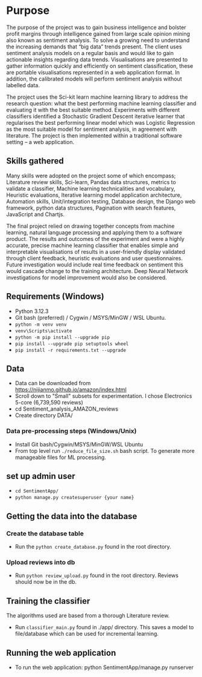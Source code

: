 # Purpose

The purpose of the project was to gain business intelligence and bolster profit margins through intelligence gained from large scale opinion mining also known as sentiment analysis. To solve a growing need to understand the increasing demands that “big data” trends present. The client uses sentiment analysis models on a regular basis and would like to gain actionable insights regarding data trends. Visualisations are presented to gather information quickly and efficiently on sentiment classification, these are portable visualisations represented in a web application format. In addition, the calibrated models will perform sentiment analysis without labelled data.

The project uses the Sci-kit learn machine learning library to address the research question: what the best performing machine learning classifier and evaluating it with the best suitable method. Experiments with different classifiers identified a Stochastic Gradient Descent iterative learner that regularises the best performing linear model which was Logistic Regression as the most suitable model for sentiment analysis, in agreement with literature. The project is then implemented within a traditional software setting – a web application. 

## Skills gathered

Many skills were adopted on the project some of which encompass; Literature review skills, Sci-learn, Pandas data structures, metrics to validate a classifier, Machine learning technicalities and vocabulary, Heuristic evaluations, Iterative learning model application architecture, Automation skills, Unit/integration testing, Database design, the Django web framework, python data structures, Pagination with search features, JavaScript and Chartjs.

The final project relied on drawing together concepts from machine learning, natural language processing and applying them to a software product. The results and outcomes of the experiment and were a highly accurate, precise machine learning classifier that enables simple and interpretable visualisations of results in a user-friendly display validated through client feedback, heuristic evaluations and user questionnaires. Future investigation would include real time feedback on sentiment this would cascade change to the training architecture. Deep Neural Network investigations for model improvement would also be considered.

## Requirements (Windows)
* Python 3.12.3 
* Git bash (preferred) / Cygwin / MSYS/MinGW / WSL Ubuntu.
* `python -m venv venv`
* `venv\Scripts\activate`
* `python -m pip install --upgrade pip`
* `pip install --upgrade pip setuptools wheel`
* `pip install -r requirements.txt --upgrade`

## Data 

* Data can be downloaded from https://nijianmo.github.io/amazon/index.html
* Scroll down to "Small" subsets for experimentation. I chose Electronics	5-core (6,739,590 reviews)
* cd Sentiment_analysis_AMAZON_reviews
* Create directory DATA/

### Data pre-processing steps (Windows/Unix)

* Install Git bash/Cygwin/MSYS/MinGW/WSL Ubuntu
* From top level run `./reduce_file_size.sh` bash script. To generate more manageable files for ML processing.

## set up admin user
* `cd SentimentApp/`
* `python manage.py createsuperuser {your name}`

## Getting the data into the database

### Create the database table

- Run the `python create_database.py` found in the root directory.

### Upload reviews into db

- Run `python review_upload.py` found in the root directory. Reviews should now be in the db.

## Training the classifier

The algorithms used are based from a thorough Literature review.

- Run `classifier_main.py` found in ./app/ directory. This saves a model to file/database which can be used for incremental learning.</br>

## Running the web application

- To run the web application: python SentimentApp/manage.py runserver